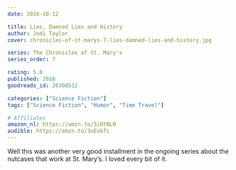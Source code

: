 ```yaml
---
date: 2016-10-12

title: Lies, Damned Lies and History
author: Jodi Taylor
cover: chronicles-of-st-marys-7-lies-damned-lies-and-history.jpg

series: The Chronicles of St. Mary's
series_order: 7

rating: 5.0
published: 2016
goodreads_id: 26308512

categories: ["Science Fiction"]
tags: ["Science Fiction", "Humor", "Time Travel"]

# Affiliates
amazon_nl: https://amzn.to/3iOtNL0
audible: https://amzn.to/3uEokfc
---
```


Well this was another very good installment in the ongoing series about the nutcases that work at St. Mary’s. I loved every bit of it.
